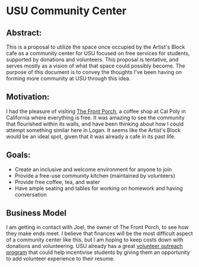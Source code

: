 # USU Community Center

## Abstract:

This is a proposal to utilize the space once occupied by the Artist's Block cafe as a community center for USU focused on free services for students, supported by donations and volunteers. This proposal is tentative, and serves mostly as a vision of what that space could possibly become. The purpose of this document is to convey the thoughts I've been having on forming more community at USU through this idea.

## Motivation:

I had the pleasure of visiting [The Front Porch](https://www.frontporchslo.org/), a coffee shop at Cal Poly in California where everything is free. It was amazing to see the community that flourished within its walls, and have been thinking about how I could attempt something similar here in Logan. It seems like the Artist's Block would be an ideal spot, given that it was already a cafe in its past life.

## Goals:
* Create an inclusive and welcome environment for anyone to join
* Provide a free-use community kitchen (maintained by volunteers)
* Provide free coffee, tea, and water
* Have ample seating and tables for working on homework and having conversation

## Business Model
I am getting in contact with Joel, the owner of The Front Porch, to see how they make ends meet. I believe that finances will be the most difficult aspect of a community center like this, but I am hoping to keep costs down with donations and volunteering. USU already has a great [volunteer outreach program](https://orgsync.com/login/utah-state-university) that could help incentivise students by giving them an opportunity to add volunteer experience to their resume.
